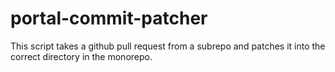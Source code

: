 # portal-commit-patcher

This script takes a github pull request from a subrepo and patches it into the correct directory in the monorepo.
